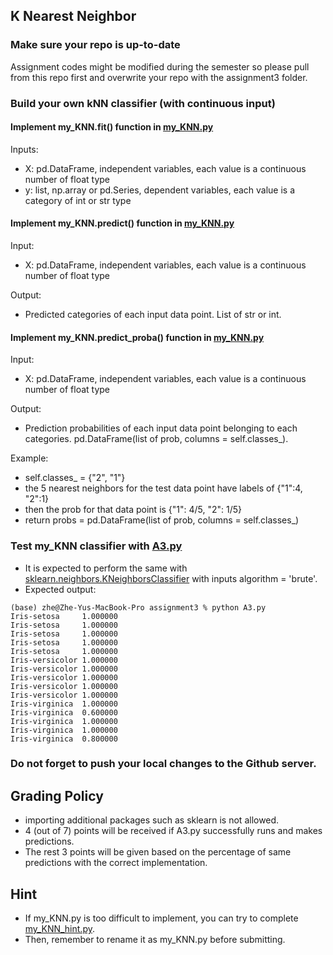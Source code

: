 ## K Nearest Neighbor

### Make sure your repo is up-to-date

Assignment codes might be modified during the semester so please pull from this repo first and overwrite your repo with the assignment3 folder. 

### Build your own kNN classifier (with continuous input)

#### Implement my_KNN.fit() function in [my_KNN.py](https://github.com/hil-se/fds/blob/master/assignments/assignment3/my_KNN.py)
Inputs:
- X: pd.DataFrame, independent variables, each value is a continuous number of float type
- y: list, np.array or pd.Series, dependent variables, each value is a category of int or str type

#### Implement my_KNN.predict() function in [my_KNN.py](https://github.com/hil-se/fds/blob/master/assignments/assignment3/my_KNN.py)
Input:
- X: pd.DataFrame, independent variables, each value is a continuous number of float type

Output:
- Predicted categories of each input data point. List of str or int.

#### Implement my_KNN.predict_proba() function in [my_KNN.py](https://github.com/hil-se/fds/blob/master/assignments/assignment3/my_KNN.py)
Input:
- X: pd.DataFrame, independent variables, each value is a continuous number of float type

Output:
- Prediction probabilities of each input data point belonging to each categories. pd.DataFrame(list of prob, columns = self.classes_).

Example:
- self.classes_ = {"2", "1"}
- the 5 nearest neighbors for the test data point have labels of {"1":4, "2":1}
- then the prob for that data point is {"1": 4/5, "2": 1/5}
- return probs = pd.DataFrame(list of prob, columns = self.classes_)

### Test my_KNN classifier with [A3.py](https://github.com/hil-se/fds/blob/master/assignments/assignment3/A3.py)
 - It is expected to perform the same with [sklearn.neighbors.KNeighborsClassifier](https://scikit-learn.org/stable/modules/generated/sklearn.neighbors.KNeighborsClassifier.html) with inputs algorithm = 'brute'.
 - Expected output:
 ```
 (base) zhe@Zhe-Yus-MacBook-Pro assignment3 % python A3.py 
Iris-setosa     1.000000
Iris-setosa     1.000000
Iris-setosa     1.000000
Iris-setosa     1.000000
Iris-setosa     1.000000
Iris-versicolor 1.000000
Iris-versicolor 1.000000
Iris-versicolor 1.000000
Iris-versicolor 1.000000
Iris-versicolor 1.000000
Iris-virginica  1.000000
Iris-virginica  0.600000
Iris-virginica  1.000000
Iris-virginica  1.000000
Iris-virginica  0.800000
 ```
 


### Do not forget to push your local changes to the Github server.

 
 ## Grading Policy
 - importing additional packages such as sklearn is not allowed.
 - 4 (out of 7) points will be received if A3.py successfully runs and makes predictions.
 - The rest 3 points will be given based on the percentage of same predictions with the correct implementation.

## Hint
 - If my_KNN.py is too difficult to implement, you can try to complete [my_KNN_hint.py](https://github.com/hil-se/fds/blob/master/assignments/assignment3/my_KNN_hint.py).
 - Then, remember to rename it as my_KNN.py before submitting.
